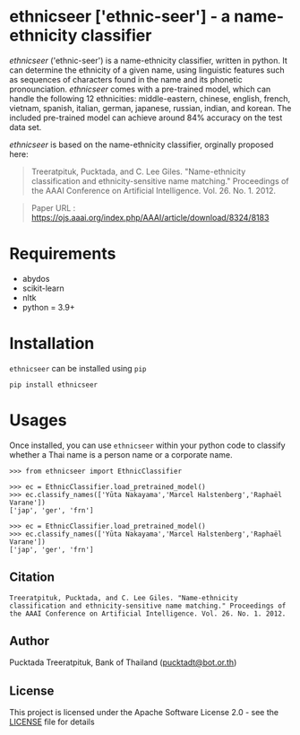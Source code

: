 # ethnicseer ['ethnic-seer'] - a name-ethnicity classifier

*ethnicseer* ('ethnic-seer') is a name-ethnicity classifier, written in python. It can determine the ethnicity of a given name, using linguistic features such as sequences of characters found in the name and its phonetic pronounciation. *ethnicseer* comes with a pre-trained model, which can handle the following 12 ethnicities: middle-eastern, chinese, english, french, vietnam, spanish, italian, german, japanese, russian, indian, and korean. The included pre-trained model can achieve around 84% accuracy on the test data set.

*ethnicseer* is based on the name-ethnicity classifier, orginally proposed here:
> Treeratpituk, Pucktada, and C. Lee Giles. "Name-ethnicity classification and ethnicity-sensitive name matching." Proceedings of the AAAI Conference on Artificial Intelligence. Vol. 26. No. 1. 2012.

> Paper URL : https://ojs.aaai.org/index.php/AAAI/article/download/8324/8183

# Requirements
* abydos
* scikit-learn
* nltk
* python = 3.9+

# Installation

`ethnicseer` can be installed using `pip` 

```
pip install ethnicseer
```

# Usages

Once installed, you can use `ethnicseer` within your python code to classify whether a Thai name is a person name or a corporate name. 

```
>>> from ethnicseer import EthnicClassifier

>>> ec = EthnicClassifier.load_pretrained_model()
>>> ec.classify_names(['Yūta Nakayama','Marcel Halstenberg','Raphaël Varane'])
['jap', 'ger', 'frn']
```

```
>>> ec = EthnicClassifier.load_pretrained_model()
>>> ec.classify_names(['Yūta Nakayama','Marcel Halstenberg','Raphaël Varane'])
['jap', 'ger', 'frn']
```

## Citation

```
Treeratpituk, Pucktada, and C. Lee Giles. "Name-ethnicity classification and ethnicity-sensitive name matching." Proceedings of the AAAI Conference on Artificial Intelligence. Vol. 26. No. 1. 2012.
```

## Author
Pucktada Treeratpituk, Bank of Thailand (pucktadt@bot.or.th)

## License

This project is licensed under the Apache Software License 2.0 - see the [LICENSE](LICENSE) file for details

